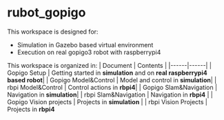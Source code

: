 # **rubot_gopigo**

This workspace is designed for:
- Simulation in Gazebo based virtual environment
- Execution on real gopigo3 robot with raspberrypi4

This workspace is organized in:
| Document | Contents   |
|------|------|
|   Gopigo Setup  | Getting started in **simulation** and on **real raspberrypi4 based robot**|
|   Gopigo Model&Control  | Model and control in **simulation**|
|   rbpi Model&Control  | Control actions in **rbpi4**|
|   Gopigo Slam&Navigation  | Navigation in **simulation**|
| rbpi Slam&Navigation | Navigation in **rbpi4** |
| Gopigo Vision projects | Projects in **simulation** |
| rbpi Vision Projects | Projects in **rbpi4**

